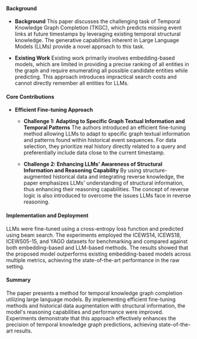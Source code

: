 #### Background
- **Background**
This paper discusses the challenging task of Temporal Knowledge Graph Completion (TKGC), which predicts missing event links at future timestamps by leveraging existing temporal structural knowledge. The generative capabilities inherent in Large Language Models (LLMs) provide a novel approach to this task.

- **Existing Work**
Existing work primarily involves embedding-based models, which are limited in providing a precise ranking of all entities in the graph and require enumerating all possible candidate entities while predicting. This approach introduces impractical search costs and cannot directly remember all entities for LLMs.

#### Core Contributions
  - **Efficient Fine-tuning Approach**
      - **Challenge 1: Adapting to Specific Graph Textual Information and Temporal Patterns**
           The authors introduced an efficient fine-tuning method allowing LLMs to adapt to specific graph textual information and patterns found within historical event sequences. For data selection, they prioritize real history directly related to a query and preferentially include data close to the current timestamp.

      - **Challenge 2: Enhancing LLMs' Awareness of Structural Information and Reasoning Capability**
           By using structure-augmented historical data and integrating reverse knowledge, the paper emphasizes LLMs' understanding of structural information, thus enhancing their reasoning capabilities. The concept of reverse logic is also introduced to overcome the issues LLMs face in reverse reasoning.

#### Implementation and Deployment
LLMs were fine-tuned using a cross-entropy loss function and predicted using beam search. The experiments employed the ICEWS14, ICEWS18, ICEWS05-15, and YAGO datasets for benchmarking and compared against both embedding-based and LLM-based methods. The results showed that the proposed model outperforms existing embedding-based models across multiple metrics, achieving the state-of-the-art performance in the raw setting.

#### Summary
The paper presents a method for temporal knowledge graph completion utilizing large language models. By implementing efficient fine-tuning methods and historical data augmentation with structural information, the model's reasoning capabilities and performance were improved. Experiments demonstrate that this approach effectively enhances the precision of temporal knowledge graph predictions, achieving state-of-the-art results.